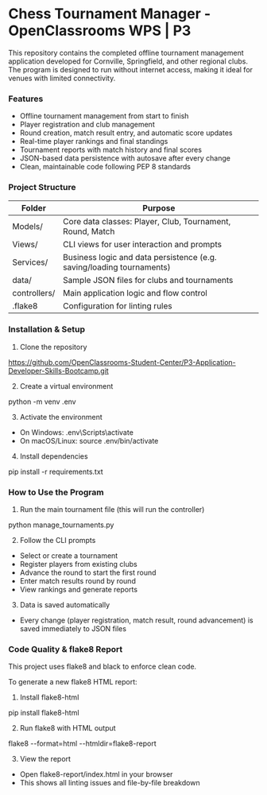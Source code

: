 # Chess Tournament Manager - OpenClassrooms WPS | P3

This repository contains the completed offline tournament management application developed for Cornville, Springfield, and other regional clubs. The program is designed to run without internet access, making it ideal for venues with limited connectivity.

### Features

- Offline tournament management from start to finish
- Player registration and club management
- Round creation, match result entry, and automatic score updates
- Real-time player rankings and final standings
- Tournament reports with match history and final scores
- JSON-based data persistence with autosave after every change
- Clean, maintainable code following PEP 8 standards


### Project Structure

| Folder       | Purpose                                                                  |
| -------------| -------------------------------------------------------------------------|
| Models/      | Core data classes: Player, Club, Tournament, Round, Match                |
| Views/       | CLI views for user interaction and prompts                               |
| Services/    | Business logic and data persistence (e.g. saving/loading tournaments)    |
| data/        | Sample JSON files for clubs and tournaments                              |
| controllers/ | Main application logic and flow control                                  |
| .flake8      | Configuration for linting rules                                          |


### Installation & Setup

1. Clone the repository

https://github.com/OpenClassrooms-Student-Center/P3-Application-Developer-Skills-Bootcamp.git

2. 	Create a virtual environment

python -m venv .env

3. 	Activate the environment

- On Windows: .env\Scripts\activate
- On macOS/Linux: source .env/bin/activate

4. Install dependencies

pip install -r requirements.txt

### How to Use the Program

1. Run the main tournament file (this will run the controller)

python manage_tournaments.py

2. 	Follow the CLI prompts

- Select or create a tournament
- Register players from existing clubs
- Advance the round to start the first round
- Enter match results round by round
- View rankings and generate reports

3. 	Data is saved automatically

- Every change (player registration, match result, round advancement) is saved immediately to JSON files

### Code Quality & flake8 Report

This project uses flake8 and black to enforce clean code.

To generate a new flake8 HTML report:

1. Install flake8-html

pip install flake8-html

2. Run flake8 with HTML output

flake8 --format=html --htmldir=flake8-report

3. View the report

- Open flake8-report/index.html in your browser
- This shows all linting issues and file-by-file breakdown


